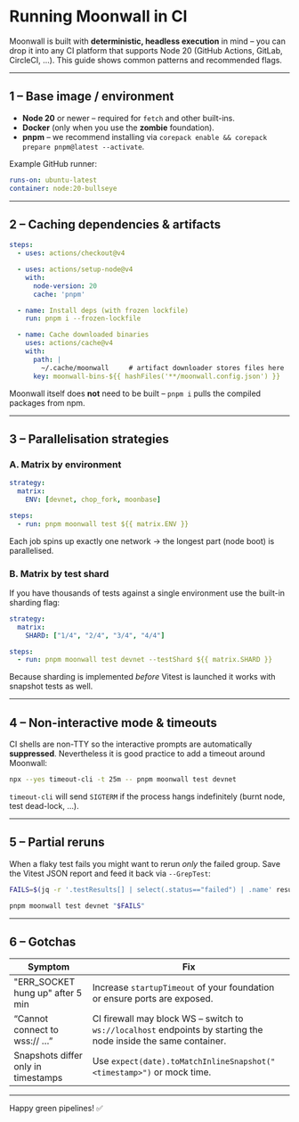 # Running Moonwall in CI

Moonwall is built with **deterministic, headless execution** in mind – you can drop it into any CI platform that supports Node 20 (GitHub Actions, GitLab, CircleCI, …).  This guide shows common patterns and recommended flags.

---

## 1 – Base image / environment

* **Node 20** or newer – required for `fetch` and other built-ins.
* **Docker** (only when you use the **zombie** foundation).
* **pnpm** – we recommend installing via `corepack enable && corepack prepare pnpm@latest --activate`.

Example GitHub runner:

```yaml
runs-on: ubuntu-latest
container: node:20-bullseye
```

---

## 2 – Caching dependencies & artifacts

```yaml
steps:
  - uses: actions/checkout@v4

  - uses: actions/setup-node@v4
    with:
      node-version: 20
      cache: 'pnpm'

  - name: Install deps (with frozen lockfile)
    run: pnpm i --frozen-lockfile

  - name: Cache downloaded binaries
    uses: actions/cache@v4
    with:
      path: |
        ~/.cache/moonwall     # artifact downloader stores files here
      key: moonwall-bins-${{ hashFiles('**/moonwall.config.json') }}
```

Moonwall itself does **not** need to be built – `pnpm i` pulls the compiled packages from npm.

---

## 3 – Parallelisation strategies

### A. Matrix by **environment**

```yaml
strategy:
  matrix:
    ENV: [devnet, chop_fork, moonbase]

steps:
  - run: pnpm moonwall test ${{ matrix.ENV }}
```

Each job spins up exactly one network → the longest part (node boot) is parallelised.

### B. Matrix by **test shard**

If you have thousands of tests against a single environment use the built-in sharding flag:

```yaml
strategy:
  matrix:
    SHARD: ["1/4", "2/4", "3/4", "4/4"]

steps:
  - run: pnpm moonwall test devnet --testShard ${{ matrix.SHARD }}
```

Because sharding is implemented *before* Vitest is launched it works with snapshot tests as well.

---

## 4 – Non-interactive mode & timeouts

CI shells are non-TTY so the interactive prompts are automatically **suppressed**.  Nevertheless it is good practice to add a timeout around Moonwall:

```bash
npx --yes timeout-cli -t 25m -- pnpm moonwall test devnet
```

`timeout-cli` will send `SIGTERM` if the process hangs indefinitely (burnt node, test dead-lock, …).

---

## 5 – Partial reruns

When a flaky test fails you might want to rerun *only* the failed group.  Save the Vitest JSON report and feed it back via `--GrepTest`:

```bash
FAILS=$(jq -r '.testResults[] | select(.status=="failed") | .name' results.json | paste -sd "|" -)

pnpm moonwall test devnet "$FAILS"
```

---

## 6 – Gotchas

| Symptom | Fix |
|---------|-----|
| "ERR_SOCKET hung up" after 5 min | Increase `startupTimeout` of your foundation or ensure ports are exposed. |
| “Cannot connect to wss:// …” | CI firewall may block WS – switch to `ws://localhost` endpoints by starting the node inside the same container. |
| Snapshots differ only in timestamps | Use `expect(date).toMatchInlineSnapshot("<timestamp>")` or mock time. |

---

Happy green pipelines! ✅
